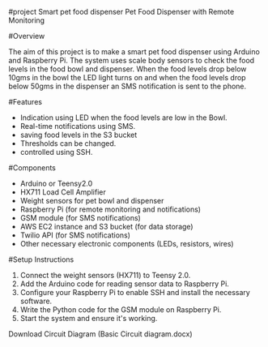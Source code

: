 #project
Smart pet food dispenser
Pet Food Dispenser with Remote Monitoring

#Overview

The aim of this project is to make a smart pet food dispenser using Arduino and Raspberry Pi. The system uses scale body sensors to check the food levels in the food bowl and dispenser. When the food levels drop below 10gms in the bowl the LED light turns on and when the food levels drop below 50gms in the dispenser an SMS notification is sent to the phone.

#Features

- Indication using LED when the food levels are low in the Bowl.
- Real-time notifications using SMS.
- saving food levels in the S3 bucket
- Thresholds can be changed.
- controlled using SSH.

#Components

- Arduino or Teensy2.0 
- HX711 Load Cell Amplifier
- Weight sensors for pet bowl and dispenser
- Raspberry Pi (for remote monitoring and notifications)
- GSM module (for SMS notifications)
- AWS EC2 instance and S3 bucket (for data storage)
- Twilio API (for SMS notifications)
- Other necessary electronic components (LEDs, resistors, wires)

#Setup Instructions

1. Connect the weight sensors (HX711) to Teensy 2.0.
2. Add the Arduino code for reading sensor data to Raspberry Pi.
3. Configure your Raspberry Pi to enable SSH and install the necessary software.
4. Write the Python code for the GSM module on Raspberry Pi.
5. Start the system and ensure it's working.


Download Circuit Diagram (Basic Circuit diagram.docx)
